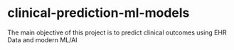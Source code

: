 # clinical-prediction-ml-models
The main objective of this project is to predict clinical outcomes using EHR Data and modern ML/AI 
